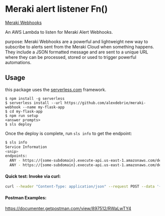 # Meraki alert listener Fn()     
[Meraki Webhooks](https://create.meraki.io/guides/webhooks/)      

An AWS Lambda to listen for Meraki Alert Webhooks.

purpose: Meraki Webhooks are a powerful and lightweight new way to subscribe to alerts sent from the Meraki Cloud when something happens. They include a JSON formatted message and are sent to a unique URL where they can be processed, stored or used to trigger powerful automations.

## Usage      

this package uses the [serverless.com](https://serverless.com) framework.    

```
$ npm install -g serverless
$ serverless install --url https://github.com/alexdebrie/meraki-webhook --name my-flask-app
$ cd my-flask-app
$ npm run setup
<answer prompts>
$ sls deploy
```

Once the deploy is complete, run `sls info` to get the endpoint:

```sh
$ sls info
Service Information
<snip>
endpoints:
  ANY - https://{some-subdomain}.execute-api.us-east-1.amazonaws.com/dev <-- Endpoint
  ANY - https://{some-subdomain}.execute-api.us-east-1.amazonaws.com/dev/{proxy+}
```

#### Quick test: Invoke via curl:     

````sh
curl --header "Content-Type: application/json" --request POST --data '{"something":"xyz","somethingelse":"xyz"}' https://{some-subdomain}.execute-api.us-east-1.amazonaws.com/dev
````

#### Postman Examples:    
https://documenter.getpostman.com/view/897512/RWaLwTY4 


